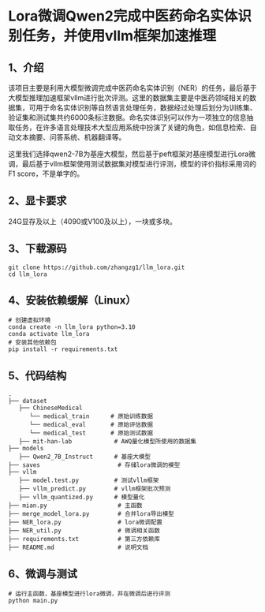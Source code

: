# Lora微调Qwen2完成中医药命名实体识别任务，并使用vllm框架加速推理

## 1、介绍
 
该项目主要是利用大模型微调完成中医药命名实体识别（NER）的任务，最后基于大模型推理加速框架vllm进行批次评测。这里的数据集主要是中医药领域相关的数据集，可用于命名实体识别等自然语言处理任务，数据经过处理后划分为训练集、验证集和测试集共约6000条标注数据。命名实体识别可以作为一项独立的信息抽取任务，在许多语言处理技术大型应用系统中扮演了关键的角色，如信息检索、自动文本摘要、问答系统、机器翻译等。

这里我们选择qwen2-7B为基座大模型，然后基于peft框架对基座模型进行Lora微调，最后基于vllm框架使用测试数据集对模型进行评测，模型的评价指标采用词的 F1 score，不是单字的。

## 2、显卡要求

24G显存及以上（4090或V100及以上），一块或多块。

## 3、下载源码

```
git clone https://github.com/zhangzg1/llm_lora.git
cd llm_lora
```

## 4、安装依赖缓解（Linux）

```
# 创建虚拟环境
conda create -n llm_lora python=3.10
conda activate llm_lora
# 安装其他依赖包
pip install -r requirements.txt
```

## 5、代码结构

```text
.
├── dataset                           
   ├── ChineseMedical
      └── medical_train      # 原始训练数据
      └── medical_eval       # 原始评估数据
      └── medical_test       # 原始测试数据
   ├── mit-han-lab            # AWQ量化模型所使用的数据集
├── models
   ├── Qwen2_7B_Instruct      # 基座大模型
├── saves                      # 存储lora微调的模型
├── vllm
   ├── model.test.py          # 测试vllm框架
   ├── vllm_predict.py        # vllm框架批次预测
   ├── vllm_quantized.py      # 模型量化
├── mian.py                    # 主函数
├── merge_model_lora.py        # 合并lora导出模型
├── NER_lora.py                # lora微调配置
├── NER_util.py                # 微调相关函数
├── requirements.txt           # 第三方依赖库
├── README.md                  # 说明文档             
```

## 6、微调与测试

```
# 运行主函数，基座模型进行lora微调，并在微调后进行评测
python main.py
```

